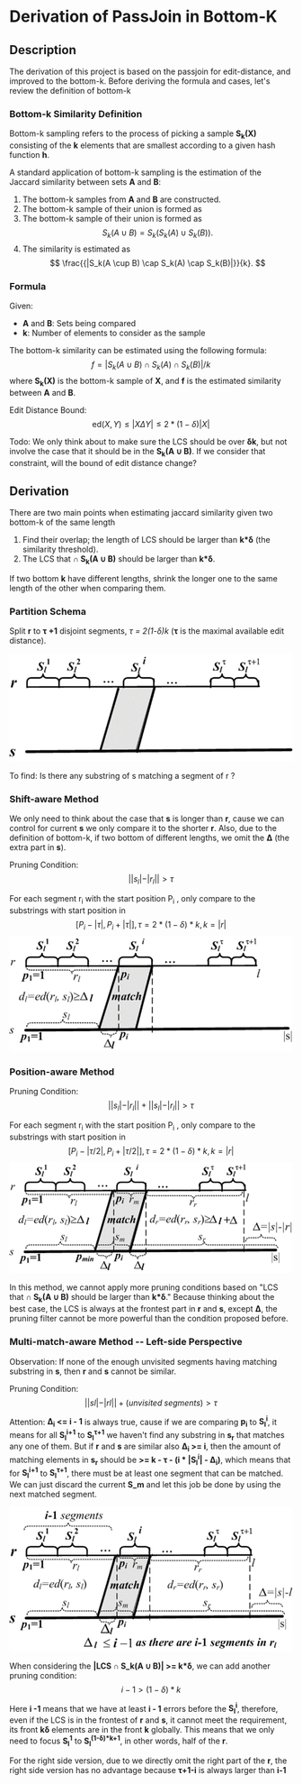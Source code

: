 # Derivation of PassJoin in Bottom-K
## Description
The derivation of this project is based on the passjoin for edit-distance, and improved to the bottom-k.
Before deriving the formula and cases, let's review the definition of bottom-k

### Bottom-k Similarity Definition


Bottom-k sampling refers to the process of picking a sample **S<sub>k</sub>(X)** consisting of the **k** elements that are smallest according to a given hash function **h**.

A standard application of bottom-k sampling is the estimation of the Jaccard similarity between sets **A** and **B**:

1. The bottom-k samples from **A** and **B** are constructed.
2. The bottom-k sample of their union is formed as 
2. The bottom-k sample of their union is formed as $$ S_k(A ∪ B) = S_k(S_k(A) ∪ S_k(B)). $$
3. The similarity is estimated as $$ \frac{{|S_k(A \cup B) \cap S_k(A) \cap S_k(B)|}}{k}. $$

### Formula

Given:

- **A** and **B**: Sets being compared
- **k**: Number of elements to consider as the sample

The bottom-k similarity can be estimated using the following formula:
$$
    f = |S_k(A ∪ B) ∩ S_k(A) ∩ S_k(B)| / k
$$
where **S<sub>k</sub>(X)** is the bottom-k sample of **X**, and **f** is the estimated similarity between **A** and **B**.

Edit Distance Bound: 
$$
    \text{ed}(X,Y) \leq |X \Delta Y| \leq 2*(1 - \delta)|X|
$$

Todo:
We only think about to make sure the LCS should be over **δk**, but not involve the case that it should be in the **S<sub>k</sub>(A ∪ B)**. If we consider that constraint, will the bound of edit distance change?

## Derivation
There are two main points when estimating jaccard similarity given two bottom-k of the same length

1. Find their overlap; the length of LCS should be larger than **k*δ** (the similarity threshold).
2. The LCS that **∩ S<sub>k</sub>(A ∪ B)** should be larger than **k*δ**.

If two bottom **k** have different lengths, shrink the longer one to the same length of the other when comparing them.

### Partition Schema
Split **r** to **τ +1** disjoint segments, **τ = 2*(1-δ)*k** (**τ** is the maximal available edit distance).

![Alt text](images/split.png)

To find: Is there any substring of s matching a segment of r ?

### Shift-aware Method
We only need to think about the case that **s** is longer than **r**, cause we can control for current **s** we only compare it to the shorter **r**. Also, due to the definition of bottom-k, if two bottom of different lengths, we omit the **Δ** (the extra part in **s**).

Pruning Condition:
$$ ||s_l|-|r_l|| > τ $$

For each segment r<sub>i</sub> with the start position P<sub>i</sub> , only compare to the substrings with start position in                                    
$$ [P_i - |τ| , P_i + |τ|], τ = 2*(1-δ)*k, k = |r| $$
![Alt text](images/Shift-based.png)

### Position-aware Method
Pruning Condition:
$$ ||s_l|-|r_l|| + ||s_l|-|r_l||> τ $$

For each segment r<sub>i</sub> with the start position P<sub>i</sub> , only compare to the substrings with start position in                                    
$$ [P_i - |τ/2| , P_i + |τ/2|], τ = 2*(1-δ)*k, k = |r|  $$
![Alt text](images/position-aware.png)

In this method, we cannot apply more pruning conditions based on "LCS that **∩ S<sub>k</sub>(A ∪ B)** should be larger than **k*δ**." Because thinking about the best case, the LCS is always at the frontest part in **r** and **s**, except **Δ**, the pruning filter cannot be more powerful than the condition proposed before.

### Multi-match-aware Method -- Left-side Perspective
Observation: If none of the enough unvisited segments having matching substring in **s**, then **r** and **s** cannot be similar.

Pruning Condition:
$$ ||sl|-|rl||+ (unvisited \; segments) > τ $$

Attention: **Δ<sub>i</sub> <= i - 1** is always true, cause if we are comparing **p<sub>i</sub>** to **S<sub>l</sub><sup>i</sup>**, it means for all **S<sub>l</sub><sup>i+1</sup>** to **S<sub>l</sub><sup>τ+1</sup>** we haven't find any substring in **s<sub>r</sub>** that matches any one of them. But if **r** and **s** are similar also **Δ<sub>i</sub> >= i**, then the amount of matching elements in **s<sub>r</sub>** should be **>= k - τ - (i * |S<sub>l</sub><sup>i</sup>| - Δ<sub>i</sub>)**, which means that for **S<sub>l</sub><sup>i+1</sup>** to **S<sub>l</sub><sup>τ+1</sup>**, there must be at least one segment that can be matched. We can just discard the current **S_m** and let this job be done by using the next matched segment.

![Alt text](images/left_side.png)

When considering the **|LCS ∩ S_k(A ∪ B)| >= k*δ**, we can add another pruning condition:
$$ i -1  > (1-δ)*k $$

Here **i -1** means that we have at least **i - 1** errors before the **S<sub>l</sub><sup>i</sup>**, therefore, even if the LCS is in the frontest of **r** and **s**, it cannot meet the requirement, its front **kδ** elements are in the front **k** globally. This means that we only need to focus **S<sub>l</sub><sup>1</sup>** to **S<sub>l</sub><sup>(1-δ)*k+1</sup>**, in other words, half of the **r**.

For the right side version, due to we directly omit the right part of the **r**, the right side version has no advantage because **τ+1-i** is always larger than **i-1**